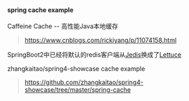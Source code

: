 #### spring cache example

Caffeine Cache -- 高性能Java本地缓存
> https://www.cnblogs.com/rickiyang/p/11074158.html

SpringBoot2中已经将默认的redis客户端从[Jedis](https://github.com/redis/jedis)换成了[Lettuce](https://github.com/lettuce-io/lettuce-core)

zhangkaitao/spring4-showcase cache example
> https://github.com/zhangkaitao/spring4-showcase/tree/master/spring-cache
